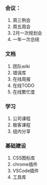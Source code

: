 

### 会议：

1. 周三例会
2. 周五周会
3. 2月一次规划会
4. 一年一次总结


### 文档
1. 团队wiki
2. 错误库
3. 在线周报
4. 在线TODO
5. 在线繁忙度


### 学习
1. 公司课程
2. 极客课程
3. 组内分享

### 基础建设
1. CSS图标库
2. chrome插件
3. VSCode插件
4. 工具库


